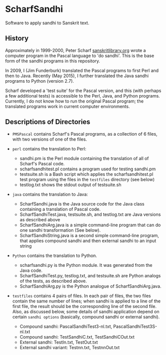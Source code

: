 # ScharfSandhi
Software to apply sandhi to Sanskrit text.


## History
Approximately in 1999-2000, Peter Scharf [sanskritlibrary.org](http://sanskritlibrary.org/) wrote a computer program in the Pascal language to 'do sandhi'. This is the base form of the sandhi programs in this repository.

In 2009, I (Jim Funderburk) translated the Pascal programs to first Perl and
then to Java.  Recently (May 2015), I further translated the Java sandhi programs to Python (version 2.7).

Scharf developed a 'test suite' for the Pascal version, and this (with perhaps a few additional tests) is accessible to the Perl, Java, and Python programs.
Currently, I do not know how to run the original Pascal program;  the 
translated programs work in current computer environments.

## Descriptions of Directories
* `PMSPascal` contains Scharf's Pascal programs, as a collection of 6 files,
   with two versions of one of the files.

* `perl` contains the translation to Perl:
  * sandhi.pm is the Perl module containing the translation of all of 
    Scharf's Pascal code.
  * scharfsandhitest.pl contains a program used for testing sandhi.pm
  * testsuite.sh  is a Bash script which applies the scharfsandhitest.pl 
    test program using the files in the `testfiles` directory (see below)
  * testlog.txt shows the stdout output of testsuite.sh

* `java` contains the translation to Java:
  * ScharfSandhi.java is the Java source code for the Java class containing
    a translation of Pascal code.
  * ScharfSandhiTest.java, testsuite.sh, and testlog.txt are Java versions as
    described above
  * ScharfSandhiArg.java is a simple command-line program that can do one
    sandhi transformation (See below).
  * ScharfSandhiString.java is a second simple command-line program, that
    applies compound sandhi and then external sandhi to an input string

* `Python` contains the translation to Python.
  * scharfsandhi.py is the Python module.  It was generated from the Java code.
  * ScharfSandhiTest.py, testlog.txt, and testsuite.sh are Python analogs of 
    the tests, as described above.
  * ScharfSandhiArg.py is the Python analogue of ScharfSandhiArg.java.

* `testfiles`  contains 4 pairs of files. In each pair of files, the two
   files contain the same number of lines; when sandhi is applied to a line
   of the first file, the result should be the corresponding line of the
   second file.  Also, as discussed below, some details of sandhi application
   depend on certain `sandhi options` (basically, compound sandhi or 
   external sandhi). 
  * Compound sandhi: PascalSandhiTest3-nl.txt, PascalSandhiTest3S-nl.txt
  * Compound sandhi: TestSandhiC.txt, TestSandhiCOut.txt
  * External sandhi: TestIn.txt, TestOut.txt
  * External sandhi variant: Testnn.txt, TestnnOut.txt

